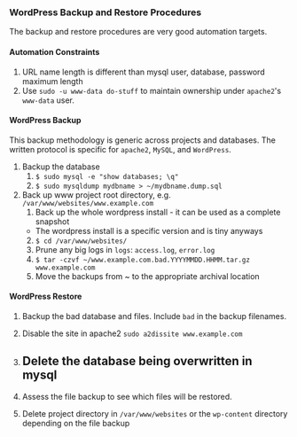 ### WordPress Backup and Restore Procedures

The backup and restore procedures are very good automation targets.

#### Automation Constraints

1. URL name length is different than mysql user, database, password maximum length
2. Use `sudo -u www-data do-stuff` to maintain ownership under `apache2`'s `www-data` user.


#### WordPress Backup

This backup methodology is generic across projects and databases. The written protocol is specific for `apache2`, `MySQL`, and `WordPress`.

1. Backup the database
    1. `$ sudo mysql -e "show databases; \q"`
    2. `$ sudo mysqldump mydbname > ~/mydbname.dump.sql`
2. Back up www project root directory, e.g. `/var/www/websites/www.example.com`
    1. Back up the whole wordpress install - it can be used as a complete snapshot
      - The wordpress install is a specific version and is tiny anyways
    2. `$ cd /var/www/websites/`
    3. Prune any big logs in `logs`: `access.log`, `error.log`
    4. `$ tar -czvf ~/www.example.com.bad.YYYYMMDD.HHMM.tar.gz www.example.com`
    5. Move the backups from ~ to the appropriate archival location


#### WordPress Restore

1. Backup the bad database and files. Include `bad` in the backup filenames.

1. Disable the site in apache2 `sudo a2dissite www.example.com`
2. Delete the database being overwritten in mysql
    - 
3. Assess the file backup to see which files will be restored.
3. Delete project directory in `/var/www/websites` or the `wp-content` directory depending on the file backup
